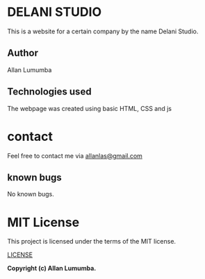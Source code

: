 # DELANI STUDIO
This is a website for a certain company by the name Delani Studio. 

## Author
Allan Lumumba

## Technologies used
The webpage was created using basic HTML, CSS and js

# contact
Feel free to contact me via allanlas@gmail.com

## known bugs
No known bugs.

# MIT License
This project is licensed under the terms of the MIT license.

[LICENSE](LICENSE)

__Copyright (c) Allan Lumumba.__
